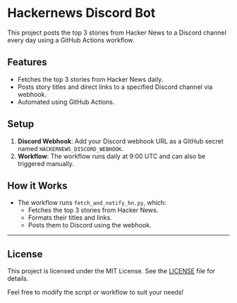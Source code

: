 # Hackernews Discord Bot

This project posts the top 3 stories from Hacker News to a Discord channel every day using a GitHub Actions workflow.

## Features
- Fetches the top 3 stories from Hacker News daily.
- Posts story titles and direct links to a specified Discord channel via webhook.
- Automated using GitHub Actions.

## Setup
1. **Discord Webhook**: Add your Discord webhook URL as a GitHub secret named `HACKERNEWS_DISCORD_WEBHOOK`.
2. **Workflow**: The workflow runs daily at 9:00 UTC and can also be triggered manually.

## How it Works
- The workflow runs `fetch_and_notify_hn.py`, which:
  - Fetches the top 3 stories from Hacker News.
  - Formats their titles and links.
  - Posts them to Discord using the webhook.

---

## License

This project is licensed under the MIT License. See the [LICENSE](LICENSE) file for details.

Feel free to modify the script or workflow to suit your needs! 